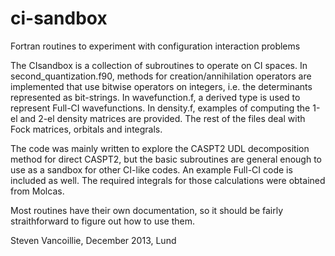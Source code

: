 # ci-sandbox
Fortran routines to experiment with configuration interaction problems

The CIsandbox is a collection of subroutines to operate on CI spaces.  In
second_quantization.f90, methods for creation/annihilation operators are
implemented that use bitwise operators on integers, i.e. the determinants
represented as bit-strings. In wavefunction.f, a derived type is used to
represent Full-CI wavefunctions. In density.f, examples of computing the 1-el
and 2-el density matrices are provided. The rest of the files deal with Fock
matrices, orbitals and integrals.

The code was mainly written to explore the CASPT2 UDL decomposition method for
direct CASPT2, but the basic subroutines are general enough to use as a sandbox
for other CI-like codes. An example Full-CI code is included as well. The
required integrals for those calculations were obtained from Molcas.

Most routines have their own documentation, so it should be fairly
straithforward to figure out how to use them.

Steven Vancoillie, December 2013, Lund
